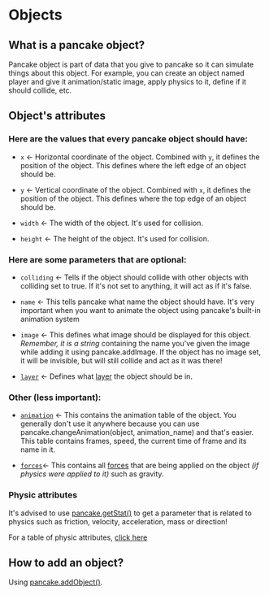 # Objects

## What is a pancake object?

Pancake object is part of data that you give to pancake so it can simulate things about this object. For example, you can create an object named player and give it animation/static image, apply physics to it, define if it should collide, etc.

## Object's attributes
### Here are the values that **every pancake object should have:**
* `x` <- Horizontal coordinate of the object. Combined with `y`, it defines the position of the object. This defines where the left edge of an object should be.

* `y` <- Vertical coordinate of the object. Combined with `x`, it defines the position of the object. This defines where the top edge of an object should be.

* `width` <- The width of the object. It's used for collision.

* `height` <- The height of the object. It's used for collision.

### Here are some parameters that are **optional:**

* `colliding` <- Tells if the object should collide with other objects with colliding set to true. If it's not set to anything, it will act as if it's false.

* `name` <- This tells pancake what name the object should have. It's very important when you want to animate the object using pancake's built-in animation system

* `image` <- This defines what image should be displayed for this object. *Remember, it is a string* containing the name you've given the image while adding it using pancake.addImage. If the object has no image set, it will be invisible, but will still collide and act as it was there!

* [`layer`](http://mightypancake.games/#/documentation/topics/layers) <- Defines what [layer](http://mightypancake.games/#/documentation/topics/layers) the object should be in.
### Other (less important):

* [`animation`](http://mightypancake.games/#/documentation/topics/animations) <- This contains the animation table of the object. You generally don't use it anywhere because you can use pancake.changeAnimation(object, animation_name) and that's easier. This table contains frames, speed, the current time of frame and its name in it.

* [`forces`](http://mightypancake.games/#/documentation/#/topics/forces)<- This contains all [forces](http://mightypancake.games/#/documentation/topics/forces) that are being applied on the object *(if physics were applied to it)* such as gravity.

### Physic attributes

It's advised to use [pancake.getStat()](http://mightypancake.games/#/documentation/functions/pancake.getStat()) to get a parameter that is related to physics such as friction, velocity, acceleration, mass or direction!

For a table of physic attributes, [click here](http://mightypancake.games/#/documentation/topics/physics?id=attributes)

## How to add an object?

Using [pancake.addObject()](http://mightypancake.games/documentation/functions/pancake.addObject()).
